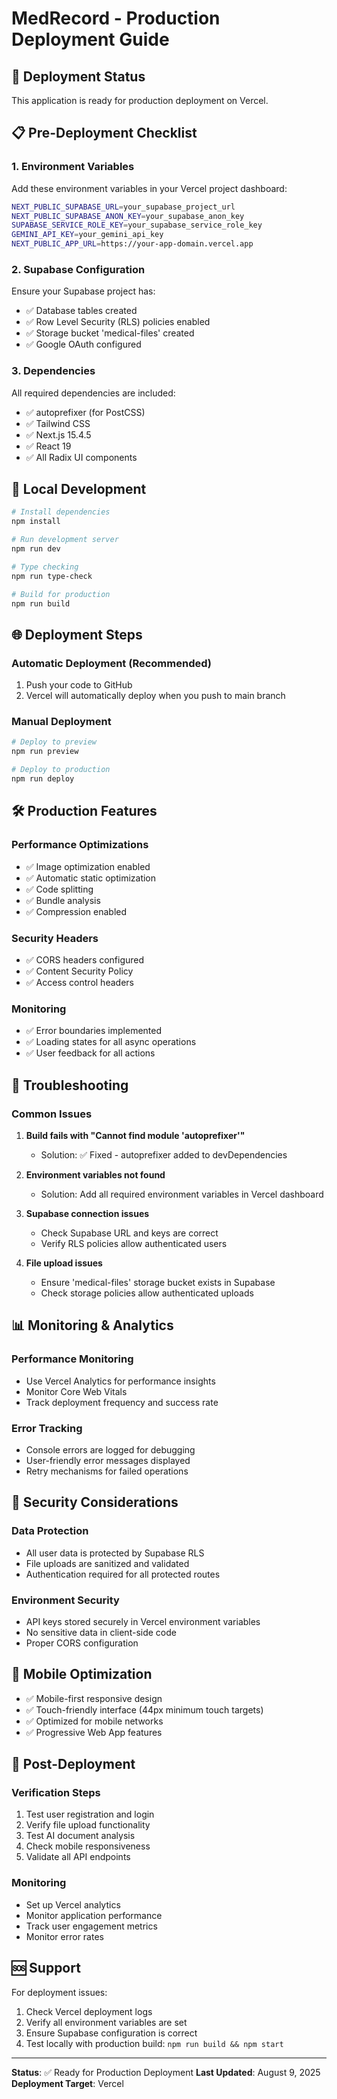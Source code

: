 # MedRecord - Production Deployment Guide

## 🚀 Deployment Status
This application is ready for production deployment on Vercel.

## 📋 Pre-Deployment Checklist

### 1. Environment Variables
Add these environment variables in your Vercel project dashboard:

```bash
NEXT_PUBLIC_SUPABASE_URL=your_supabase_project_url
NEXT_PUBLIC_SUPABASE_ANON_KEY=your_supabase_anon_key
SUPABASE_SERVICE_ROLE_KEY=your_supabase_service_role_key
GEMINI_API_KEY=your_gemini_api_key
NEXT_PUBLIC_APP_URL=https://your-app-domain.vercel.app
```

### 2. Supabase Configuration
Ensure your Supabase project has:
- ✅ Database tables created
- ✅ Row Level Security (RLS) policies enabled
- ✅ Storage bucket 'medical-files' created
- ✅ Google OAuth configured

### 3. Dependencies
All required dependencies are included:
- ✅ autoprefixer (for PostCSS)
- ✅ Tailwind CSS
- ✅ Next.js 15.4.5
- ✅ React 19
- ✅ All Radix UI components

## 🔧 Local Development

```bash
# Install dependencies
npm install

# Run development server
npm run dev

# Type checking
npm run type-check

# Build for production
npm run build
```

## 🌐 Deployment Steps

### Automatic Deployment (Recommended)
1. Push your code to GitHub
2. Vercel will automatically deploy when you push to main branch

### Manual Deployment
```bash
# Deploy to preview
npm run preview

# Deploy to production
npm run deploy
```

## 🛠️ Production Features

### Performance Optimizations
- ✅ Image optimization enabled
- ✅ Automatic static optimization
- ✅ Code splitting
- ✅ Bundle analysis
- ✅ Compression enabled

### Security Headers
- ✅ CORS headers configured
- ✅ Content Security Policy
- ✅ Access control headers

### Monitoring
- ✅ Error boundaries implemented
- ✅ Loading states for all async operations
- ✅ User feedback for all actions

## 🐛 Troubleshooting

### Common Issues

1. **Build fails with "Cannot find module 'autoprefixer'"**
   - Solution: ✅ Fixed - autoprefixer added to devDependencies

2. **Environment variables not found**
   - Solution: Add all required environment variables in Vercel dashboard

3. **Supabase connection issues**
   - Check Supabase URL and keys are correct
   - Verify RLS policies allow authenticated users

4. **File upload issues**
   - Ensure 'medical-files' storage bucket exists in Supabase
   - Check storage policies allow authenticated uploads

## 📊 Monitoring & Analytics

### Performance Monitoring
- Use Vercel Analytics for performance insights
- Monitor Core Web Vitals
- Track deployment frequency and success rate

### Error Tracking
- Console errors are logged for debugging
- User-friendly error messages displayed
- Retry mechanisms for failed operations

## 🔐 Security Considerations

### Data Protection
- All user data is protected by Supabase RLS
- File uploads are sanitized and validated
- Authentication required for all protected routes

### Environment Security
- API keys stored securely in Vercel environment variables
- No sensitive data in client-side code
- Proper CORS configuration

## 📱 Mobile Optimization

- ✅ Mobile-first responsive design
- ✅ Touch-friendly interface (44px minimum touch targets)
- ✅ Optimized for mobile networks
- ✅ Progressive Web App features

## 🎯 Post-Deployment

### Verification Steps
1. Test user registration and login
2. Verify file upload functionality
3. Test AI document analysis
4. Check mobile responsiveness
5. Validate all API endpoints

### Monitoring
- Set up Vercel analytics
- Monitor application performance
- Track user engagement metrics
- Monitor error rates

## 🆘 Support

For deployment issues:
1. Check Vercel deployment logs
2. Verify all environment variables are set
3. Ensure Supabase configuration is correct
4. Test locally with production build: `npm run build && npm start`

---

**Status**: ✅ Ready for Production Deployment
**Last Updated**: August 9, 2025
**Deployment Target**: Vercel
